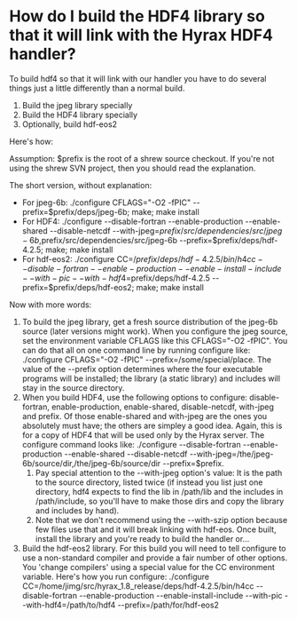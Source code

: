 # How do I build the HDF4 library so that it will link with the Hyrax HDF4 handler?

To build hdf4 so that it will link with our handler you have to do several things just a little differently than a normal build.

1. Build the jpeg library specially
1. Build the HDF4 library specially
1. Optionally, build hdf-eos2

Here's how:

Assumption: $prefix is the root of a shrew source checkout. If you're not using the shrew SVN project, then you should read the explanation.

The short version, without explanation:

* For jpeg-6b: ./configure CFLAGS="-O2 -fPIC" --prefix=$prefix/deps/jpeg-6b; make; make install
* For HDF4: ./configure --disable-fortran --enable-production --enable-shared --disable-netcdf --with-jpeg=$prefix/src/dependencies/src/jpeg-6b,$prefix/src/dependencies/src/jpeg-6b --prefix=$prefix/deps/hdf-4.2.5; make; make install
* For hdf-eos2: ./configure CC=/$prefix/deps/hdf-4.2.5/bin/h4cc --disable-fortran --enable-production --enable-install-include --with-pic --with-hdf4=$prefix/deps/hdf-4.2.5 --prefix=$prefix/deps/hdf-eos2; make; make install

Now with more words:

1. To build the jpeg library, get a fresh source distribution of the jpeg-6b source (later versions might work). When you configure the jpeg source, set the environment variable CFLAGS like this CFLAGS="-O2 -fPIC". You can do that all on one command line by running configure like: ./configure CFLAGS="-O2 -fPIC" --prefix=/some/special/place. The value of the --prefix option determines where the four executable programs will be installed; the library (a static library) and includes will stay in the source directory.
1. When you build HDF4, use the following options to configure: disable-fortran, enable-production, enable-shared, disable-netcdf, with-jpeg and prefix. Of those enable-shared and with-jpeg are the ones you absolutely must have; the others are simpley a good idea. Again, this is for a copy of HDF4 that will be used only by the Hyrax server. The configure command looks like: ./configure --disable-fortran --enable-production --enable-shared --disable-netcdf --with-jpeg=/the/jpeg-6b/source/dir,/the/jpeg-6b/source/dir --prefix=$prefix.
    1. Pay special attention to the --with-jpeg option's value: It is the path to the source directory, listed twice (if instead you list just one directory, hdf4 expects to find the lib in /path/lib and the includes in /path/include, so you'll have to make those dirs and copy the library and includes by hand).
    1. Note that we don't recommend using the --with-szip option because few files use that and it will break linking with hdf-eos. Once built, install the library and you're ready to build the handler or...
1. Build the hdf-eos2 library. For this build you will need to tell configure to use a non-standard compiler and provide a fair number of other options. You 'change compilers' using a special value for the CC environment variable. Here's how you run configure: ./configure CC=/home/jimg/src/hyrax_1.8_release/deps/hdf-4.2.5/bin/h4cc --disable-fortran --enable-production --enable-install-include --with-pic --with-hdf4=/path/to/hdf4 --prefix=/path/for/hdf-eos2